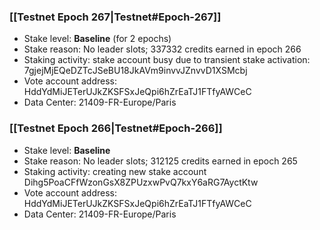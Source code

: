 ### [[Testnet Epoch 267|Testnet#Epoch-267]]
* Stake level: **Baseline** (for 2 epochs)
* Stake reason: No leader slots; 337332 credits earned in epoch 266
* Staking activity: stake account busy due to transient stake activation: 7gjejMjEQeDZTcJSeBU18JkAVm9invvJZnvvD1XSMcbj
* Vote account address: HddYdMiJETerUJkZKSFSxJeQpi6hZrEaTJ1FTfyAWCeC
* Data Center: 21409-FR-Europe/Paris
### [[Testnet Epoch 266|Testnet#Epoch-266]]
* Stake level: **Baseline**
* Stake reason: No leader slots; 312125 credits earned in epoch 265
* Staking activity: creating new stake account Dihg5PoaCFfWzonGsX8ZPUzxwPvQ7kxY6aRG7AyctKtw
* Vote account address: HddYdMiJETerUJkZKSFSxJeQpi6hZrEaTJ1FTfyAWCeC
* Data Center: 21409-FR-Europe/Paris